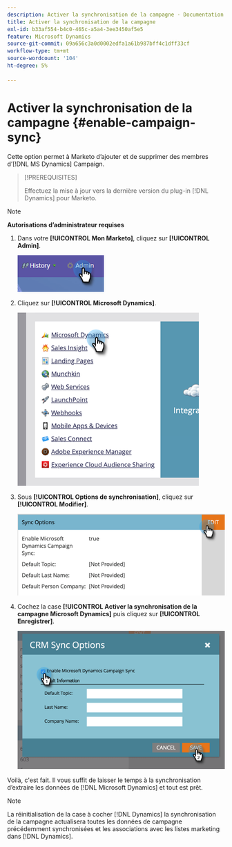 ```yaml
---
description: Activer la synchronisation de la campagne - Documentation de Marketo - Documentation du produit
title: Activer la synchronisation de la campagne
exl-id: b33af554-b4c0-465c-a5a4-3ee3450af5e5
feature: Microsoft Dynamics
source-git-commit: 09a656c3a0d0002edfa1a61b987bff4c1dff33cf
workflow-type: tm+mt
source-wordcount: '104'
ht-degree: 5%

---
```


# Activer la synchronisation de la campagne {#enable-campaign-sync}

Cette option permet à Marketo d’ajouter et de supprimer des membres d’[!DNL MS Dynamics] Campaign.

>[!PREREQUISITES]
>
>Effectuez la mise à jour vers la dernière version du plug-in [!DNL Dynamics] pour Marketo.

>[!NOTE]
>
>**Autorisations d’administrateur requises**

1. Dans votre **[!UICONTROL Mon Marketo]**, cliquez sur **[!UICONTROL Admin]**.

   ![](assets/enable-campaign-sync-1.png)

1. Cliquez sur **[!UICONTROL Microsoft Dynamics]**.

   ![](assets/enable-campaign-sync-2.png)

1. Sous **[!UICONTROL Options de synchronisation]**, cliquez sur **[!UICONTROL Modifier]**.

   ![](assets/enable-campaign-sync-3.png)

1. Cochez la case **[!UICONTROL Activer la synchronisation de la campagne Microsoft Dynamics]** puis cliquez sur **[!UICONTROL Enregistrer]**.

   ![](assets/enable-campaign-sync-4.png)

Voilà, c&#39;est fait. Il vous suffit de laisser le temps à la synchronisation d’extraire les données de [!DNL Microsoft Dynamics] et tout est prêt.

>[!NOTE]
>
>La réinitialisation de la case à cocher [!DNL Dynamics] la synchronisation de la campagne actualisera toutes les données de campagne précédemment synchronisées et les associations avec les listes marketing dans [!DNL Dynamics].
